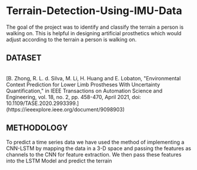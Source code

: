 # Terrain-Detection-Using-IMU-Data

The goal of the project was to identify and classify the terrain a person is walking on. This is helpful in designing artificial prosthetics which would adjust
according to the terrain a person is walking on.

## DATASET
<br/>
[B. Zhong, R. L. d. Silva, M. Li, H. Huang and E. Lobaton, "Environmental Context Prediction for Lower Limb Prostheses With Uncertainty Quantification," in IEEE Transactions on Automation Science and Engineering, vol. 18, no. 2, pp. 458-470, April 2021, doi: 10.1109/TASE.2020.2993399.](https://ieeexplore.ieee.org/document/9098903)

## METHODOLOGY
To predict a time series data we have used the method of implementing a CNN-LSTM by mapping the data in a 3-D space and passing the features as channels to the CNN for feature extraction. We then pass these features into the LSTM Model and predict the terrain
